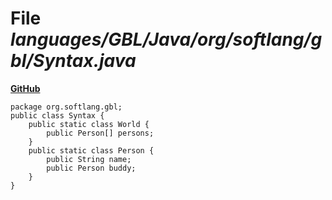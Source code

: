 # File _languages/GBL/Java/org/softlang/gbl/Syntax.java_
**[GitHub](https://github.com/softlang/yas/blob/master/languages/GBL/Java/org/softlang/gbl/Syntax.java)**
```
package org.softlang.gbl;
public class Syntax {
    public static class World {
        public Person[] persons;
    }
    public static class Person {
        public String name;
        public Person buddy;
    }
}
```
